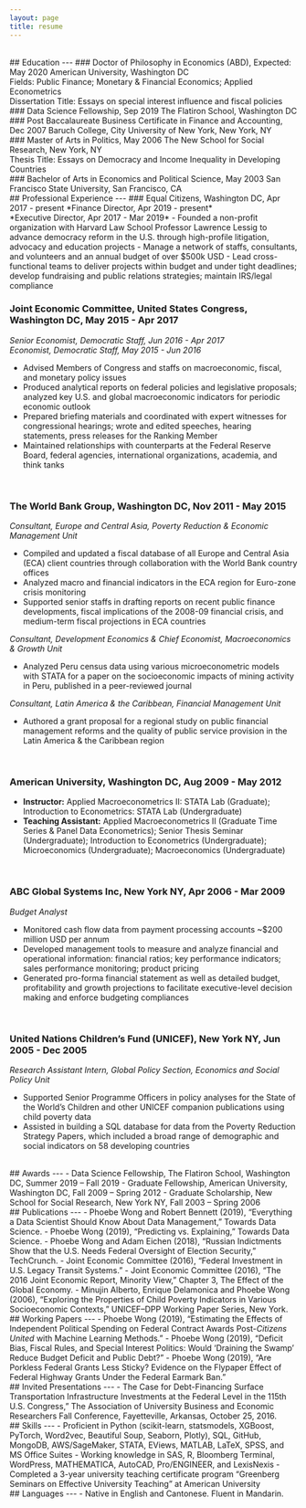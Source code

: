```yaml
---
layout: page
title: resume
---
```

<br>
## Education
---
### Doctor of Philosophy in Economics (ABD), Expected: May 2020
American University, Washington DC<br>
Fields: Public Finance; Monetary & Financial Economics; Applied Econometrics<br>
Dissertation Title: Essays on special interest influence and fiscal policies
<br>
### Data Science Fellowship, Sep 2019
The Flatiron School, Washington DC
<br>
### Post Baccalaureate Business Certificate in Finance and Accounting, Dec 2007
Baruch College, City University of New York, New York, NY
<br>
### Master of Arts in Politics, May 2006
The New School for Social Research, New York, NY<br>
Thesis Title: Essays on Democracy and Income Inequality in Developing Countries
<br>
### Bachelor of Arts in Economics and Political Science, May 2003
San Francisco State University, San Francisco, CA  

<br>
## Professional Experience
---
### Equal Citizens, Washington DC, Apr 2017 - present
*Finance Director, Apr 2019 - present*<br>
*Executive Director, Apr 2017 - Mar 2019*
-	Founded a non-profit organization with Harvard Law School Professor Lawrence Lessig to advance democracy reform in the U.S. through high-profile litigation, advocacy and education projects
-	Manage a network of staffs, consultants, and volunteers and an annual budget of over $500k USD
-	Lead cross-functional teams to deliver projects within budget and under tight deadlines; develop fundraising and public relations strategies; maintain IRS/legal compliance
<br>

### Joint Economic Committee, United States Congress, Washington DC, May 2015 - Apr 2017
*Senior Economist, Democratic Staff, Jun 2016 - Apr 2017*<br>
*Economist, Democratic Staff, May 2015 - Jun 2016*

-	Advised Members of Congress and staffs on macroeconomic, fiscal, and monetary policy issues
-	Produced analytical reports on federal policies and legislative proposals; analyzed key U.S. and global macroeconomic indicators for periodic economic outlook
-	Prepared briefing materials and coordinated with expert witnesses for congressional hearings; wrote and edited speeches, hearing statements, press releases for the Ranking Member
-	Maintained relationships with counterparts at the Federal Reserve Board, federal agencies, international organizations, academia, and think tanks
<br>

### The World Bank Group, Washington DC, Nov 2011 - May 2015
*Consultant, Europe and Central Asia, Poverty Reduction & Economic Management Unit*
- Compiled and updated a fiscal database of all Europe and Central Asia (ECA) client countries through collaboration with the World Bank country offices
-	Analyzed macro and financial indicators in the ECA region for Euro-zone crisis monitoring
-	Supported senior staffs in drafting reports on recent public finance developments, fiscal implications of the 2008-09 financial crisis, and medium-term fiscal projections in ECA countries<br>

*Consultant, Development Economics & Chief Economist, Macroeconomics & Growth Unit*
- Analyzed Peru census data using various microeconometric models with STATA for a paper on the socioeconomic impacts of mining activity in Peru, published in a peer-reviewed journal<br>

*Consultant, Latin America & the Caribbean, Financial Management Unit*
- Authored a grant proposal for a regional study on public financial management reforms and the quality of public service provision in the Latin America & the Caribbean region
<br>

### American University, Washington DC, Aug 2009 - May 2012
- **Instructor:** Applied Macroeconometrics II: STATA Lab (Graduate); Introduction to Econometrics: STATA Lab (Undergraduate)
- **Teaching Assistant:** Applied Macroeconometrics II (Graduate Time Series & Panel Data Econometrics); Senior Thesis Seminar (Undergraduate); Introduction to Econometrics (Undergraduate); Microeconomics (Undergraduate); Macroeconomics (Undergraduate)  
<br>

### ABC Global Systems Inc, New York NY, Apr 2006 - Mar 2009
*Budget Analyst*
-	Monitored cash flow data from payment processing accounts ~$200 million USD per annum
- Developed management tools to measure and analyze financial and operational information: financial ratios; key performance indicators; sales performance monitoring; product pricing
- Generated pro-forma financial statement as well as detailed budget, profitability and growth projections to facilitate executive-level decision making and enforce budgeting compliances
<br>

### United Nations Children’s Fund (UNICEF), New York NY, Jun 2005 - Dec 2005
*Research Assistant Intern, Global Policy Section, Economics and Social Policy Unit*
-	Supported Senior Programme Officers in policy analyses for the State of the World’s Children and other UNICEF companion publications using child poverty data
-	Assisted in building a SQL database for data from the Poverty Reduction Strategy Papers, which included a broad range of demographic and social indicators on 58 developing countries

<br>
## Awards
---
- Data Science Fellowship, The Flatiron School, Washington DC, Summer 2019 – Fall 2019
-	Graduate Fellowship, American University, Washington DC, Fall 2009 – Spring 2012
-	Graduate Scholarship, New School for Social Research, New York NY, Fall 2003 – Spring 2006  

<br>
## Publications
---
- Phoebe Wong and Robert Bennett (2019), “Everything a Data Scientist Should Know About Data Management,” Towards Data Science.
-	Phoebe Wong (2019), “Predicting vs. Explaining,” Towards Data Science.
-	Phoebe Wong and Adam Eichen (2018), “Russian Indictments Show that the U.S. Needs Federal Oversight of Election Security,” TechCrunch.
-	Joint Economic Committee (2016), “Federal Investment in U.S. Legacy Transit Systems.”
-	Joint Economic Committee (2016), “The 2016 Joint Economic Report, Minority View,” Chapter 3, The Effect of the Global Economy.
- Minujin Alberto, Enrique Delamonica and Phoebe Wong (2006), “Exploring the Properties of Child Poverty Indicators in Various Socioeconomic Contexts,” UNICEF–DPP Working Paper Series, New York.

<br>
## Working Papers
---
-	Phoebe Wong (2019), “Estimating the Effects of Independent Political Spending on Federal Contract Awards Post-<i>Citizens United</i> with Machine Learning Methods.”
-	Phoebe Wong (2019), “Deficit Bias, Fiscal Rules, and Special Interest Politics: Would ‘Draining the Swamp’ Reduce Budget Deficit and Public Debt?”
-	Phoebe Wong (2019), “Are Porkless Federal Grants Less Sticky? Evidence on the Flypaper Effect of Federal Highway Grants Under the Federal Earmark Ban.”


<br>
## Invited Presentations
---
- The Case for Debt-Financing Surface Transportation Infrastructure Investments at the Federal Level in the 115th U.S. Congress,” The Association of University Business and Economic Researchers Fall Conference, Fayetteville, Arkansas, October 25, 2016.

<br>
## Skills
---
- Proficient in Python (scikit-learn, statsmodels, XGBoost, PyTorch, Word2vec, Beautiful Soup, Seaborn, Plotly), SQL, GitHub, MongoDB, AWS/SageMaker, STATA, EViews, MATLAB, LaTeX, SPSS, and MS Office Suites
-	Working knowledge in SAS, R, Bloomberg Terminal, WordPress, MATHEMATICA, AutoCAD, Pro/ENGINEER, and LexisNexis
-	Completed a 3-year university teaching certificate program “Greenberg Seminars on Effective University Teaching” at American University

<br>
## Languages
---
- Native in English and Cantonese. Fluent in Mandarin.
